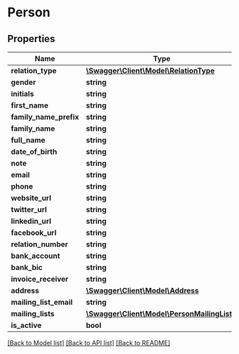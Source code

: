 # Person

## Properties
Name | Type | Description | Notes
------------ | ------------- | ------------- | -------------
**relation_type** | [**\Swagger\Client\Model\RelationType**](RelationType.md) |  | [optional] 
**gender** | **string** |  | [optional] 
**initials** | **string** |  | [optional] 
**first_name** | **string** |  | [optional] 
**family_name_prefix** | **string** |  | [optional] 
**family_name** | **string** |  | [optional] 
**full_name** | **string** |  | [optional] 
**date_of_birth** | **string** |  | [optional] 
**note** | **string** |  | [optional] 
**email** | **string** |  | [optional] 
**phone** | **string** |  | [optional] 
**website_url** | **string** |  | [optional] 
**twitter_url** | **string** |  | [optional] 
**linkedin_url** | **string** |  | [optional] 
**facebook_url** | **string** |  | [optional] 
**relation_number** | **string** |  | [optional] 
**bank_account** | **string** |  | [optional] 
**bank_bic** | **string** |  | [optional] 
**invoice_receiver** | **string** |  | [optional] 
**address** | [**\Swagger\Client\Model\Address**](Address.md) |  | [optional] 
**mailing_list_email** | **string** |  | [optional] 
**mailing_lists** | [**\Swagger\Client\Model\PersonMailingList[]**](PersonMailingList.md) |  | [optional] 
**is_active** | **bool** |  | [optional] 

[[Back to Model list]](../README.md#documentation-for-models) [[Back to API list]](../README.md#documentation-for-api-endpoints) [[Back to README]](../README.md)


